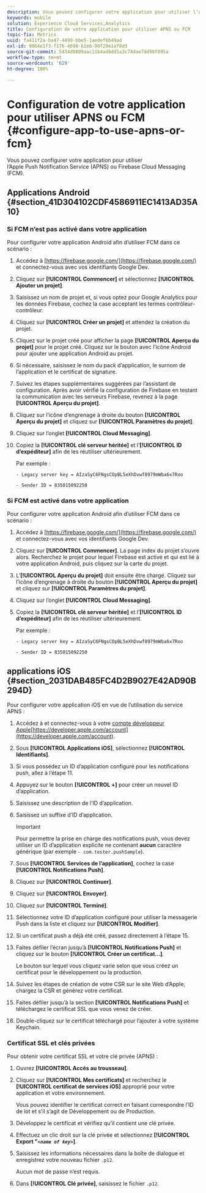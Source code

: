 ```yaml
---
description: Vous pouvez configurer votre application pour utiliser l’Apple Push Notification Service (APNS) ou Firebase Cloud Messaging (FCM).
keywords: mobile
solution: Experience Cloud Services,Analytics
title: Configuration de votre application pour utiliser APNS ou FCM
topic-fix: Metrics
uuid: fa411f2a-ba47-4499-bbe5-1aedef6b49ad
exl-id: 9064e1f3-f176-4699-b1e6-90f29e1af0d3
source-git-commit: 5434d8809aac11b4ad6dd1a3c74dae7dd98f095a
workflow-type: tm+mt
source-wordcount: '629'
ht-degree: 100%

---
```


# Configuration de votre application pour utiliser APNS ou FCM {#configure-app-to-use-apns-or-fcm}

Vous pouvez configurer votre application pour utiliser l’Apple Push Notification Service (APNS) ou Firebase Cloud Messaging (FCM).

## Applications Android {#section_41D304102CDF4586911EC1413AD35A10}

### Si FCM n’est pas activé dans votre application

Pour configurer votre application Android afin d’utiliser FCM dans ce scénario :

1. Accédez à [https://firebase.google.com/](https://firebase.google.com/) et connectez-vous avec vos identifiants Google Dev.

1. Cliquez sur **[!UICONTROL Commencer]** et sélectionnez **[!UICONTROL Ajouter un projet]**.

1. Saisissez un nom de projet et, si vous optez pour Google Analytics pour les données Firebase, cochez la case acceptant les termes contrôleur-contrôleur.

1. Cliquez sur **[!UICONTROL Créer un projet]** et attendez la création du projet.

1. Cliquez sur le projet créé pour afficher la page **[!UICONTROL Aperçu du projet]** pour le projet créé. Cliquez sur le bouton avec l’icône Android pour ajouter une application Android au projet.

1. Si nécessaire, saisissez le nom du pack d’application, le surnom de l’application et le certificat de signature.

1. Suivez les étapes supplémentaires suggérées par l’assistant de configuration. Après avoir vérifié la configuration de Firebase en testant la communication avec les serveurs Firebase, revenez à la page **[!UICONTROL Aperçu du projet]**.

1. Cliquez sur l’icône d’engrenage à droite du bouton **[!UICONTROL Aperçu du projet]** et cliquez sur **[!UICONTROL Paramètres du projet]**.

1. Cliquez sur l’onglet **[!UICONTROL Cloud Messaging]**.

1. Copiez la **[!UICONTROL clé serveur héritée]** et l’**[!UICONTROL ID d’expéditeur]** afin de les réutiliser ultérieurement.

   Par exemple :

   ```
   - Legacy server key = AIzaSyC6FNgsCOpBL5eXhDvwf8979mWba6x7Roo
   ```

   ```
   - Sender ID = 835015092250
   ```

### Si FCM est activé dans votre application

Pour configurer votre application Android afin d’utiliser FCM dans ce scénario :

1. Accédez à [https://firebase.google.com/](https://firebase.google.com/) et connectez-vous avec vos identifiants Google Dev.

1. Cliquez sur **[!UICONTROL Commencer]**. La page index du projet s’ouvre alors. Recherchez le projet pour lequel Firebase est activé et qui est lié à votre application Android, puis cliquez sur la carte du projet.

1. L’**[!UICONTROL Aperçu du projet]** doit ensuite être chargé. Cliquez sur l’icône d’engrenage à droite du bouton **[!UICONTROL Aperçu du projet]** et cliquez sur **[!UICONTROL Paramètres du projet]**.

1. Cliquez sur l’onglet **[!UICONTROL Cloud Messaging]**.

1. Copiez la **[!UICONTROL clé serveur héritée]** et l’**[!UICONTROL ID d’expéditeur]** afin de les réutiliser ultérieurement.

   Par exemple :

   ```
   - Legacy server key = AIzaSyC6FNgsCOpBL5eXhDvwf8979mWba6x7Roo
   ```

   ```
   - Sender ID = 835015092250
   ```



## applications iOS {#section_2031DAB485FC4D2B9027E42AD90B294D}

Pour configurer votre application iOS en vue de l’utilisation du service APNS :

1. Accédez à  et connectez-vous à votre [compte développeur Apple](https://developer.apple.com/account)[https://developer.apple.com/account](https://developer.apple.com/account).
1. Sous **[!UICONTROL Applications iOS]**, sélectionnez **[!UICONTROL Identifiants]**.
1. Si vous possédez un ID d’application configuré pour les notifications push, allez à l’étape 11.
1. Appuyez sur le bouton **[!UICONTROL +]** pour créer un nouvel ID d’application.
1. Saisissez une description de l’ID d’application.
1. Saisissez un suffixe d’ID d’application.

   >[!IMPORTANT]
   >
   >Pour permettre la prise en charge des notifications push, vous devez utiliser un ID d’application explicite ne contenant **aucun** caractère générique (par exemple `- com.tester.pushSample`).

1. Sous **[!UICONTROL Services de l’application]**, cochez la case **[!UICONTROL Notifications Push]**.
1. Cliquez sur **[!UICONTROL Continuer]**.
1. Cliquez sur **[!UICONTROL Envoyer]**.
1. Cliquez sur **[!UICONTROL Terminé]**.
1. Sélectionnez votre ID d’application configuré pour utiliser la messagerie Push dans la liste et cliquez sur **[!UICONTROL Modifier]**.
1. Si un certificat push a déjà été créé, passez directement à l’étape 15.
1. Faites défiler l’écran jusqu’à **[!UICONTROL Notifications Push]** et cliquez sur le bouton **[!UICONTROL Créer un certificat…]**.

   Le bouton sur lequel vous cliquez varie selon que vous créez un certificat pour le développement ou la production.
1. Suivez les étapes de création de votre CSR sur le site Web d’Apple, chargez la CSR et générez votre certificat.
1. Faites défiler jusqu’à la section **[!UICONTROL Notifications Push]** et téléchargez le certificat SSL que vous venez de créer.
1. Double-cliquez sur le certificat téléchargé pour l’ajouter à votre système Keychain.

### Certificat SSL et clés privées

Pour obtenir votre certificat SSL et votre clé privée (APNS) :

1. Ouvrez **[!UICONTROL Accès au trousseau]**.
1. Cliquez sur **[!UICONTROL Mes certificats]** et recherchez le **[!UICONTROL certificat de services iOS]** approprié pour votre application et votre environnement.

   Vous pouvez identifier le certificat correct en faisant correspondre l’ID de lot et s’il s’agit de Développement ou de Production.

1. Développez le certificat et vérifiez qu’il contient une clé privée.
1. Effectuez un clic droit sur la clé privée et sélectionnez **[!UICONTROL Export &quot;*`<name of key>`*]**.
1. Saisissez les informations nécessaires dans la boîte de dialogue et enregistrez votre nouveau fichier `.p12`.

   Aucun mot de passe n’est requis.

1. Dans **[!UICONTROL Clé privée]**, saisissez le fichier `.p12`.
